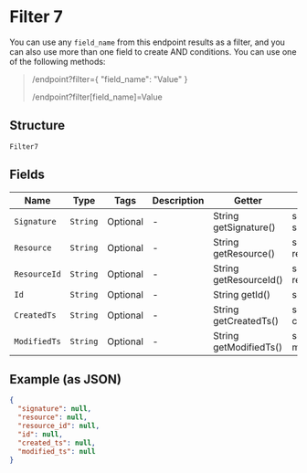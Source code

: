 
# Filter 7

You can use any `field_name` from this endpoint results as a filter, and you can also use more than one field to create AND conditions. You can use one of the following methods:

> /endpoint?filter={ "field_name": "Value" }
> 
> /endpoint?filter[field_name]=Value

## Structure

`Filter7`

## Fields

| Name | Type | Tags | Description | Getter | Setter |
|  --- | --- | --- | --- | --- | --- |
| `Signature` | `String` | Optional | - | String getSignature() | setSignature(String signature) |
| `Resource` | `String` | Optional | - | String getResource() | setResource(String resource) |
| `ResourceId` | `String` | Optional | - | String getResourceId() | setResourceId(String resourceId) |
| `Id` | `String` | Optional | - | String getId() | setId(String id) |
| `CreatedTs` | `String` | Optional | - | String getCreatedTs() | setCreatedTs(String createdTs) |
| `ModifiedTs` | `String` | Optional | - | String getModifiedTs() | setModifiedTs(String modifiedTs) |

## Example (as JSON)

```json
{
  "signature": null,
  "resource": null,
  "resource_id": null,
  "id": null,
  "created_ts": null,
  "modified_ts": null
}
```

